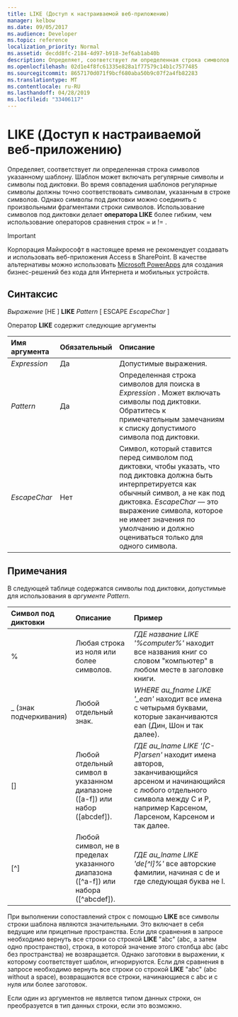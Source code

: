 ```yaml
---
title: LIKE (Доступ к настраиваемой веб-приложению)
manager: kelbow
ms.date: 09/05/2017
ms.audience: Developer
ms.topic: reference
localization_priority: Normal
ms.assetid: decdd8fc-2184-4d97-b918-3ef6ab1ab40b
description: Определяет, соответствует ли определенная строка символов указанному шаблону. Шаблон может включать регулярные символы и символы под диктовки. Во время совпадения шаблонов регулярные символы должны точно соответствовать символам, указанным в строке символов. Однако символы под диктовки можно соединить с произвольными фрагментами строки символов. Использование символов под диктовки делает оператора LIKE более гибким, чем использование операторов сравнения строк = и != .
ms.openlocfilehash: 02d1e4f8fc61335e828a1f77579c14b1c7577485
ms.sourcegitcommit: 8657170d071f9bcf680aba50b9c07f2a4fb82283
ms.translationtype: MT
ms.contentlocale: ru-RU
ms.lasthandoff: 04/28/2019
ms.locfileid: "33406117"
---
```

# <a name="like-access-custom-web-app"></a>LIKE (Доступ к настраиваемой веб-приложению)

Определяет, соответствует ли определенная строка символов указанному шаблону. Шаблон может включать регулярные символы и символы под диктовки. Во время совпадения шаблонов регулярные символы должны точно соответствовать символам, указанным в строке символов. Однако символы под диктовки можно соединить с произвольными фрагментами строки символов. Использование символов под диктовки делает **оператора LIKE** более гибким, чем использование операторов сравнения строк = и != . 
  
> [!IMPORTANT]
> Корпорация Майкрософт в настоящее время не рекомендует создавать и использовать веб-приложения Access в SharePoint. В качестве альтернативы можно использовать [Microsoft PowerApps](https://powerapps.microsoft.com/en-us/) для создания бизнес-решений без кода для Интернета и мобильных устройств. 
  
## <a name="syntax"></a>Синтаксис

 *Выражение*  [НЕ ] **LIKE** *Pattern*  [ ESCAPE  *EscapeChar*  ] 
  
Оператор **LIKE** содержит следующие аргументы 
  
|**Имя аргумента**|**Обязательный**|**Описание**|
|:-----|:-----|:-----|
| *Expression*  <br/> |Да  <br/> |Допустимые выражения.  <br/> |
| *Pattern*  <br/> |Да  <br/> |Определенная строка символов для поиска в  *Expression*  . Может включать символы под диктовки. Обратитесь к примечательным замечаниям к списку допустимого символа под диктовки.  <br/> |
| *EscapeChar*  <br/> |Нет  <br/> |Символ, который ставится перед символом под диктовки, чтобы указать, что под диктовка должна быть интерпретируется как обычный символ, а не как под диктовка.  *EscapeChar*  — это выражение символа, которое не имеет значения по умолчанию и должно оцениваться только для одного символа.  <br/> |
   
## <a name="remarks"></a>Примечания

В следующей таблице содержатся символы под диктовки, допустимые для использования в *аргументе Pattern.* 
  
|**Символ под диктовки**|**Описание**|**Пример**|
|:-----|:-----|:-----|
|%  <br/> |Любая строка из ноля или более символов.  <br/> | *ГДЕ название LIKE '%computer%'*  находит все названия книг со словом "компьютер" в любом месте в заголовке книги.  <br/> |
|_ (знак подчеркивания)  <br/> |Любой отдельный знак.  <br/> | *WHERE au_fname LIKE '_ean'*  находит все имена с четырьмя буквами, которые заканчиваются ean (Дин, Шон и так далее).  <br/> |
|[]  <br/> |Любой отдельный символ в указанном диапазоне ([a-f]) или набор ([abcdef]).  <br/> | *ГДЕ au_lname LIKE '[C-P]arsen'*  находит имена авторов, заканчивающийся арсеном и начинающийся с любого отдельного символа между C и P, например Карсеном, Ларсеном, Карсеном и так далее.  <br/> |
|[^]  <br/> |Любой символ, не в пределах указанного диапазона ([^a-f]) или набора ([^abcdef]).  <br/> | *ГДЕ au_lname LIKE 'de[^l]%'*  все авторские фамилии, начиная с de и где следующая буква не l.  <br/> |
   
При выполнении сопоставлений строк с помощью **LIKE** все символы строки шаблона являются значительными. Это включает в себя ведущие или прицепные пространства. Если для сравнения в запросе необходимо вернуть все строки со строкой **LIKE** "abc" (abc, а затем одно пространство), строка, в которой значение этого столбца abc (abc без пространства) не возвращается. Однако заготовки в выражении, к которому соответствует шаблон, игнорируются. Если для сравнения в запросе необходимо вернуть все строки со строкой **LIKE** "abc" (abc without a space), возвращаются все строки, начинающиеся с abc и с нуля или более заготовок. 
  
Если один из аргументов не является типом данных строки, он преобразуется в тип данных строки, если это возможно.
  


